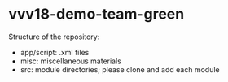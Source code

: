 # vvv18-demo-team-green

Structure of the repository:
  - app/script: .xml files
  - misc: miscellaneous materials
  - src: module directories; please clone and add each module

